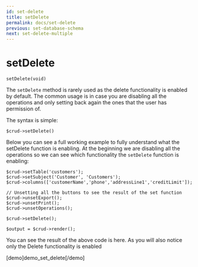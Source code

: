 ```yaml
---
id: set-delete
title: setDelete
permalink: docs/set-delete
previous: set-database-schema
next: set-delete-multiple
---
```


# setDelete


<pre><code class="language-php">setDelete(void)</code></pre>
The <code>setDelete</code> method is rarely used as the delete functionality is enabled by default. The common usage is in case you are disabling all the operations and only setting back again the ones that the user has permission of.

The syntax is simple:
<pre><code class="language-php">$crud->setDelete()</code></pre>

Below you can see a full working example to fully understand what the setDelete function is enabling. At the beginning we are disabling all the operations so we can see which functionality the <code>setDelete</code> function is enabling:

<pre><code class="language-php">$crud->setTable('customers');
$crud->setSubject('Customer', 'Customers');
$crud->columns(['customerName','phone','addressLine1','creditLimit']);

// Unsetting all the buttons to see the result of the set function
$crud->unsetExport();
$crud->unsetPrint();
$crud->unsetOperations();

$crud->setDelete();

$output = $crud->render();</code></pre>

You can see the result of the above code is here. As you will also notice only the Delete functionality is enabled

[demo]demo_set_delete[/demo]